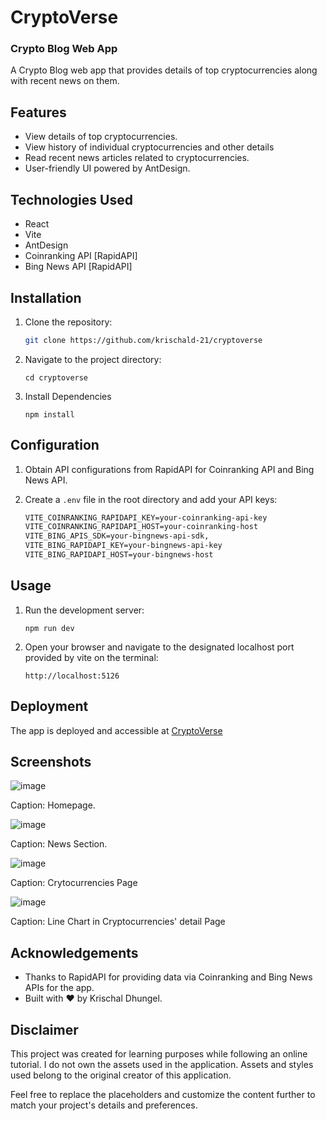 # CryptoVerse
### Crypto Blog Web App

A Crypto Blog web app that provides details of top cryptocurrencies along with recent news on them.

## Features

- View details of top cryptocurrencies.
- View history of individual cryptocurrencies and other details
- Read recent news articles related to cryptocurrencies.
- User-friendly UI powered by AntDesign.

## Technologies Used

- React
- Vite
- AntDesign
- Coinranking API [RapidAPI]
- Bing News API [RapidAPI]

## Installation

1. Clone the repository:

   ```bash
   git clone https://github.com/krischald-21/cryptoverse
   ```

2. Navigate to the project directory:

   ```terminal
   cd cryptoverse
   ```
  
3. Install Dependencies

   ```nodejs
   npm install
   ```
   
## Configuration

1. Obtain API configurations from RapidAPI for Coinranking API and Bing News API.
2. Create a `.env` file in the root directory and add your API keys:

   ```txt
   VITE_COINRANKING_RAPIDAPI_KEY=your-coinranking-api-key
   VITE_COINRANKING_RAPIDAPI_HOST=your-coinranking-host
   VITE_BING_APIS_SDK=your-bingnews-api-sdk,
   VITE_BING_RAPIDAPI_KEY=your-bingnews-api-key
   VITE_BING_RAPIDAPI_HOST=your-bingnews-host
   ```

## Usage
1. Run the development server:

   ```nodejs
   npm run dev
   ```

2. Open your browser and navigate to the designated localhost port provided by vite on the terminal:
   ```example
   http://localhost:5126
   ```

## Deployment

The app is deployed and accessible at <a href="https://vite-crypto-app.netlify.app/">CryptoVerse</a>

## Screenshots

![image](https://github.com/krischald-21/cryptoverse/assets/113814736/62f21793-7753-4af2-8e58-75ecbc3f5ce0)

Caption: Homepage.

![image](https://github.com/krischald-21/cryptoverse/assets/113814736/617de66d-c71b-43f6-a55b-f537a50c68d4)

Caption: News Section.

![image](https://github.com/krischald-21/cryptoverse/assets/113814736/2d428b7b-4df8-4463-857f-0b34ff05ed64)

Caption: Crytocurrencies Page

![image](https://github.com/krischald-21/cryptoverse/assets/113814736/d48fcd3d-f8c5-4625-a785-4ce4f271712a)

Caption: Line Chart in Cryptocurrencies' detail Page

## Acknowledgements

- Thanks to RapidAPI for providing data via Coinranking and Bing News APIs for the app.
- Built with ❤️ by Krischal Dhungel.

## Disclaimer

This project was created for learning purposes while following an online tutorial. I do not own the assets used in the application. Assets and styles used belong to the original creator of this application.

Feel free to replace the placeholders and customize the content further to match your project's details and preferences.
